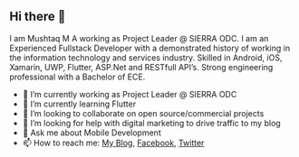 ## Hi there 👋

I am Mushtaq M A working as Project Leader @ SIERRA ODC. I am an Experienced Fullstack Developer with a demonstrated history of working in the information technology and services industry. Skilled in Android, iOS, Xamarin, UWP, Flutter, ASP.Net and RESTfull API’s. Strong engineering professional with a Bachelor of ECE.

- 🔭 I’m currently working as Project Leader @ SIERRA ODC
- 🌱 I’m currently learning Flutter
- 👯 I’m looking to collaborate on open source/commercial projects
- 🤔 I’m looking for help with digital marketing to drive traffic to my blog
- 💬 Ask me about Mobile Development
- 📫 How to reach me: [My Blog](http://www.androidmads.info/), [Facebook](https://www.facebook.com/androidmads), [Twitter](https://twitter.com/androidmads)
